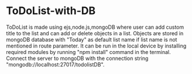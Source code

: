 # ToDoList-with-DB
ToDoList is made using ejs,node.js,mongoDB where user can add custom title to the list and can add or delete objects in a list.
Objects are stored in mongoDB database with "Today" as default list name if list name is not mentioned in route parameter.
It can be run in the local device by installing required modules by running "npm install" command in the terminal.
Connect the server to mongoDB with the connection string "mongodb://localhost:27017/todolistDB".
